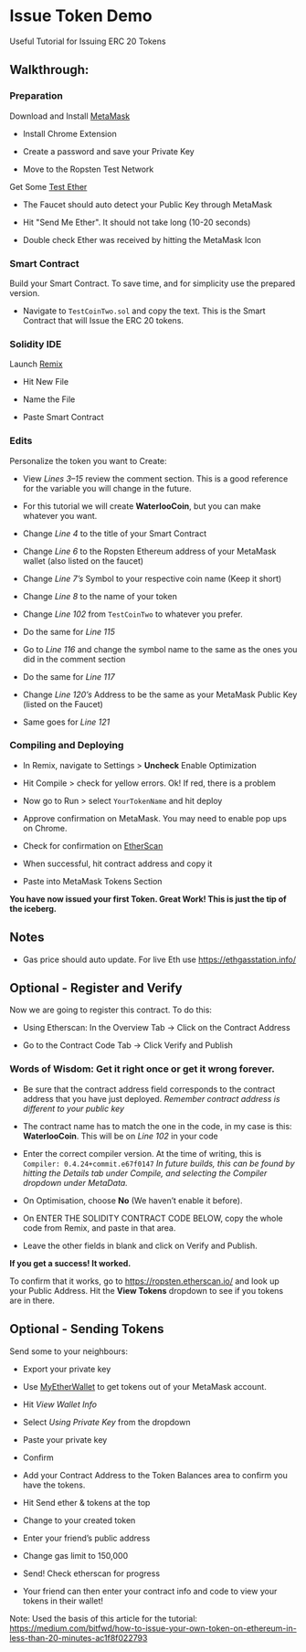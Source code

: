# Issue Token Demo

Useful Tutorial for Issuing ERC 20 Tokens

## Walkthrough:

### Preparation

Download and Install [MetaMask](https://metamask.io)

  - Install Chrome Extension
  
  - Create a password and save your Private Key
  
  - Move to the Ropsten Test Network
 
Get Some [Test Ether](https://faucet.metamask.io/)

  - The Faucet should auto detect your Public Key through MetaMask
  
  - Hit "Send Me Ether". It should not take long (10-20 seconds)
  
  - Double check Ether was received by hitting the MetaMask Icon
  
  
### Smart Contract

Build your Smart Contract. To save time, and for simplicity use the prepared version.

  - Navigate to ```TestCoinTwo.sol``` and copy the text. This is the Smart Contract that will Issue the ERC 20 tokens.
  
### Solidity IDE
Launch [Remix](http://remix.ethereum.org)

  - Hit New File
  
  - Name the File
  
  - Paste Smart Contract
  
### Edits
Personalize the token you want to Create:

  - View *Lines 3–15* review the comment section. This is a good reference for the variable you will change in the future.
  
  - For this tutorial we will create **WaterlooCoin**, but you can make whatever you want.
  
  - Change *Line 4* to the title of your Smart Contract
  
  - Change *Line 6* to the Ropsten Ethereum address of your MetaMask wallet (also listed on the faucet)
  
  - Change *Line 7’s* Symbol to your respective coin name (Keep it short)
  
  - Change *Line 8* to the name of your token
  
  - Change *Line 102* from ```TestCoinTwo``` to whatever you prefer.
  
  - Do the same for *Line 115*
  
  - Go to *Line 116* and change the symbol name to the same as the ones you did in the comment section
  
  - Do the same for *Line 117*
  
  - Change *Line 120’s* Address to be the same as your MetaMask Public Key (listed on the Faucet)
  
  - Same goes for *Line 121*

### Compiling and Deploying
  -	In Remix, navigate to Settings > **Uncheck** Enable Optimization
  
  - Hit Compile > check for yellow errors. Ok! If red, there is a problem
  
  - Now go to Run > select ```YourTokenName``` and hit deploy
  
  - Approve confirmation on MetaMask. You may need to enable pop ups on Chrome.
  
  - Check for confirmation on [EtherScan](https://ropsten.etherscan.io/)
  
  - When successful, hit contract address and copy it
  
  - Paste into MetaMask Tokens Section

**You have now issued your first Token. Great Work! This is just the tip of the iceberg.**

## Notes

  - Gas price should auto update. For live Eth use https://ethgasstation.info/ 

## Optional - Register and Verify

Now we are going to register this contract. To do this:

  - Using Etherscan: In the Overview Tab → Click on the Contract Address
  
  - Go to the Contract Code Tab → Click Verify and Publish

### Words of Wisdom: Get it right once or get it wrong forever.

  - Be sure that the contract address field corresponds to the contract address that you have just deployed. 
    *Remember contract address is different to your public key*
    
  - The contract name has to match the one in the code, in my case is this: **WaterlooCoin**. This will be on *Line 102* in     your code
  
  - Enter the correct compiler version. At the time of writing, this is ```Compiler: 0.4.24+commit.e67f0147```
  *In future builds, this can be found by hitting the Details tab under Compile, and selecting the Compiler dropdown under      MetaData.*
  
  - On Optimisation, choose **No** (We haven’t enable it before).
  
  - On ENTER THE SOLIDITY CONTRACT CODE BELOW, copy the whole code from Remix, and paste in that area.
  
  - Leave the other fields in blank and click on Verify and Publish.
  
**If you get a success! It worked.**

To confirm that it works, go to https://ropsten.etherscan.io/ and look up your Public Address. Hit the **View Tokens** dropdown to see if you tokens are in there.

## Optional - Sending Tokens

Send some to your neighbours:

  -	Export your private key
  
  - Use [MyEtherWallet](https://www.myetherwallet.com/) to get tokens out of your MetaMask account.
  
  - Hit *View Wallet Info*
  
  - Select *Using Private Key* from the dropdown
  
  - Paste your private key
  
  - Confirm
  
  - Add your Contract Address to the Token Balances area to confirm you have the tokens.
  
  - Hit Send ether & tokens at the top
  
  -	Change to your created token
  
  -	Enter your friend’s public address
  
  -	Change gas limit to 150,000
  
  -	Send! Check etherscan for progress
  
  -	Your friend can then enter your contract info and code to view your tokens in their wallet!



Note: Used the basis of this article for the tutorial: https://medium.com/bitfwd/how-to-issue-your-own-token-on-ethereum-in-less-than-20-minutes-ac1f8f022793
